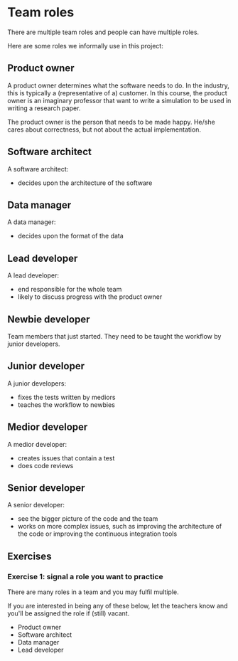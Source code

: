 # Team roles

There are multiple team roles and people can have multiple
roles.

Here are some roles we informally use in this project:

## Product owner

A product owner determines what the software needs to do.
In the industry, this is typically a (representative of a) customer.
In this course, the product owner is an imaginary
professor that want to write a simulation to be used
in writing a research paper.

The product owner is the person that needs to be made happy.
He/she cares about correctness, but not about the actual implementation.

## Software architect

A software architect:

- decides upon the architecture of the software

## Data manager

A data manager:

- decides upon the format of the data

## Lead developer

A lead developer:

- end responsible for the whole team
- likely to discuss progress with the product owner

## Newbie developer

Team members that just started.
They need to be taught the workflow by junior developers.

## Junior developer

A junior developers:

- fixes the tests written by mediors
- teaches the workflow to newbies

## Medior developer

A medior developer:

- creates issues that contain a test
- does code reviews

## Senior developer

A senior developer:

- see the bigger picture of the code and the team
- works on more complex issues, such as improving the architecture of
  the code or improving the continuous integration tools

## Exercises

### Exercise 1: signal a role you want to practice

There are many roles in a team and you may fulfil multiple.

If you are interested in being any of these below, let the teachers
know and you'll be assigned the role if (still) vacant.

- Product owner
- Software architect
- Data manager
- Lead developer

